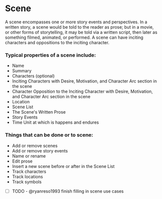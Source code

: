 # Scene

A scene encompasses one or more story events and perspectives. In a written story, a scene would be told to the reader as prose; but in a movie, or other forms of storytelling, it may be told via a written script, then later as something filmed, animated, or performed. A scene can have inciting characters and oppositions to the inciting character.

### Typical properties of a scene include:

- Name
- Summary
- Characters (optional)
- Inciting Characters with Desire, Motivation, and Character Arc section in the scene
- Character Opposition to the Inciting Character with Desire, Motivation, and Character Arc section in the scene
- Location
- Scene List 
- The Scene's Written Prose
- Story Events
- Time Unit at which is happens and endures

### Things that can be done or to scene:

- Add or remove scenes
- Add or remove story events
- Name or rename
- Edit prose
- Insert a new scene before or after in the Scene List
- Track characters
- Track locations
- Track symbols
- [ ] TODO - @ryanreso1993 finish filling in scene use cases

